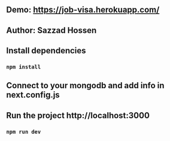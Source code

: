 

## Demo: https://job-visa.herokuapp.com/

## Author: Sazzad Hossen

## Install dependencies 
### `npm install`

## Connect to your mongodb and add info in next.config.js

## Run the project http://localhost:3000
### `npm run dev`


